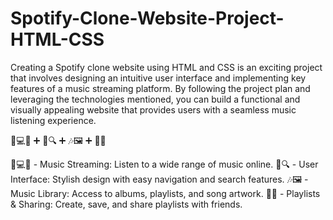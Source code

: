 # Spotify-Clone-Website-Project-HTML-CSS

Creating a Spotify clone website using HTML and CSS is an exciting project that involves designing an intuitive user interface and implementing key features of a music streaming platform. By following the project plan and leveraging the technologies mentioned, you can build a functional and visually appealing website that provides users with a seamless music listening experience.

🎵💻🌐 ➕ 🎨🔍 ➕ 🎶🖼️ ➕ 🔄📲

🎵💻🌐 - Music Streaming: Listen to a wide range of music online.
🎨🔍 - User Interface: Stylish design with easy navigation and search features.
🎶🖼️ - Music Library: Access to albums, playlists, and song artwork.
🔄📲 - Playlists & Sharing: Create, save, and share playlists with friends.

